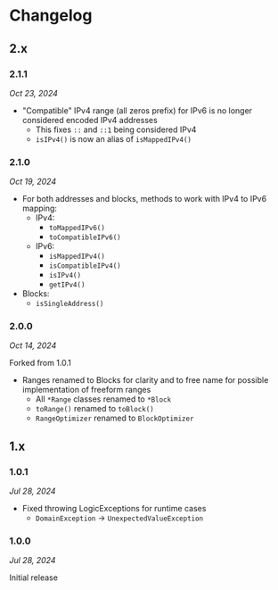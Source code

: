 # Changelog

## 2.x

### 2.1.1

*Oct 23, 2024*

* "Compatible" IPv4 range (all zeros prefix) for IPv6 is no longer considered encoded IPv4 addresses
  * This fixes `::` and `::1` being considered IPv4
  * `isIPv4()` is now an alias of `isMappedIPv4()`

### 2.1.0

*Oct 19, 2024*

* For both addresses and blocks, methods to work with IPv4 to IPv6 mapping:
  * IPv4:
    * `toMappedIPv6()`
    * `toCompatibleIPv6()`
  * IPv6:
    * `isMappedIPv4()`
    * `isCompatibleIPv4()`
    * `isIPv4()`
    * `getIPv4()`
* Blocks:
  * `isSingleAddress()`

### 2.0.0

*Oct 14, 2024*

Forked from 1.0.1

* Ranges renamed to Blocks for clarity and to free name for possible implementation of freeform ranges
  * All `*Range` classes renamed to `*Block`
  * `toRange()` renamed to `toBlock()`
  * `RangeOptimizer` renamed to `BlockOptimizer`

## 1.x

### 1.0.1

*Jul 28, 2024*

* Fixed throwing LogicExceptions for runtime cases
  * `DomainException` -> `UnexpectedValueException`

### 1.0.0

*Jul 28, 2024*

Initial release
